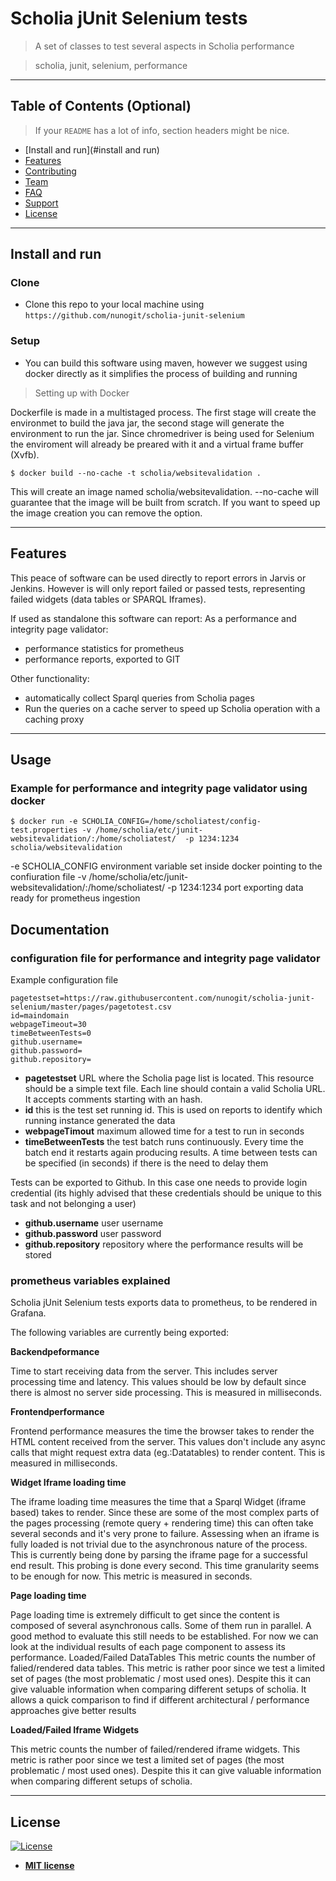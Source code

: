 # Scholia jUnit Selenium tests

> A set of classes to test several aspects in Scholia performance

> scholia, junit, selenium, performance

---

## Table of Contents (Optional)

> If your `README` has a lot of info, section headers might be nice.

- [Install and run](#install and run)
- [Features](#features)
- [Contributing](#contributing)
- [Team](#team)
- [FAQ](#faq)
- [Support](#support)
- [License](#license)


---


## Install and run

### Clone

- Clone this repo to your local machine using `https://github.com/nunogit/scholia-junit-selenium`

### Setup

- You can build this software using maven, however we suggest using docker directly as it simplifies the process of building and running

> Setting up with Docker

Dockerfile is made in a multistaged process. The first stage will create the environmet to build the java jar, the second stage will generate the environment to run the jar. Since chromedriver is being used for Selenium the enviroment will already be preared with it and a virtual frame buffer (Xvfb).

```shell
$ docker build --no-cache -t scholia/websitevalidation . 
```

This will create an image named scholia/websitevalidation.
--no-cache will guarantee that the image will be built from scratch. If you want to speed up the image creation you can remove the option.

---

## Features

This peace of software can be used directly to report errors in Jarvis or Jenkins. However is will only report failed or passed tests, representing failed widgets (data tables or SPARQL Iframes).

If used as standalone this software can report:
 As a performance and integrity page validator:
 - performance statistics for prometheus
 - performance reports, exported to GIT
 
 Other functionality:
 
 - automatically collect Sparql queries from Scholia pages
 - Run the queries on a cache server to speed up Scholia operation with a caching proxy

---

## Usage

### Example for performance and integrity page validator using docker

```shell
$ docker run -e SCHOLIA_CONFIG=/home/scholiatest/config-test.properties -v /home/scholia/etc/junit-websitevalidation/:/home/scholiatest/  -p 1234:1234 scholia/websitevalidation
```

 -e SCHOLIA_CONFIG environment variable set inside docker pointing to the confiuration file
 -v /home/scholia/etc/junit-websitevalidation/:/home/scholiatest/
 -p 1234:1234 port exporting data ready for prometheus ingestion

## Documentation

### configuration file for performance and integrity page validator


Example configuration file

```
pagetestset=https://raw.githubusercontent.com/nunogit/scholia-junit-selenium/master/pages/pagetotest.csv
id=maindomain
webpageTimeout=30
timeBetweenTests=0
github.username=
github.password=
github.repository=
```

 - **pagetestset** URL where the Scholia page list is located. This resource should be a simple text file. Each line should contain a valid Scholia URL. It accepts comments starting with an hash.
 - **id** this is the test set running id. This is used on reports to identify which running instance generated the data
 - **webpageTimout** maximum allowed time for a test to run in seconds
 - **timeBetweenTests** the test batch runs continuously. Every time the batch end it restarts again producing results. A time between tests can be specified (in seconds) if there is the need to delay them

Tests can be exported to Github. In this case one needs to provide login credential (its highly advised that these credentials should be unique to this task and not belonging a user)

 - **github.username** user username
 - **github.password** user password
 - **github.repository** repository where the performance results will be stored


### prometheus variables explained

Scholia jUnit Selenium tests exports data to prometheus, to be rendered in Grafana.

The following variables are currently being exported:

**Backendpeformance**

Time to start receiving data from the server. This includes server processing time and latency.
This values should be low by default since there is almost no server side processing. 
This is measured in milliseconds.

**Frontendperformance**

Frontend performance measures the time the browser takes to render the HTML content received from the server. 
This values don't include any async calls that might request extra data (eg.:Datatables) to render content.
This is measured in milliseconds.

**Widget Iframe loading time**

The iframe loading time measures the time that a Sparql Widget (iframe based) takes to render.
Since these are some of the most complex parts of the pages processing (remote query + rendering time) this can often take several seconds and it's very prone to failure.
Assessing when an iframe is fully loaded is not trivial due to the asynchronous nature of the process. This is currently being done by parsing the iframe page for a successful end result.
This probing is done every second. This time granularity seems to be enough for now.
This metric is measured in seconds.

**Page loading time**

Page loading time is extremely difficult to get since the content is composed of several asynchronous calls. Some of them run in parallel. A good method to evaluate this still needs to be established. For now we can look at the individual results of each page component to assess its performance.
Loaded/Failed DataTables
This metric counts the number of falied/rendered data tables.
This metric is rather poor since we test a limited set of pages (the most problematic / most used ones). Despite this it can give valuable information when comparing different setups of scholia. It allows a quick comparison to find if different architectural / performance approaches give better results 

**Loaded/Failed Iframe Widgets**

This metric counts the number of failed/rendered iframe widgets.
This metric is rather poor since we test a limited set of pages (the most problematic / most used ones). Despite this it can give valuable information when comparing different setups of scholia. 


---

## License

[![License](http://img.shields.io/:license-mit-blue.svg?style=flat-square)](http://badges.mit-license.org)

- **[MIT license](http://opensource.org/licenses/mit-license.php)**
